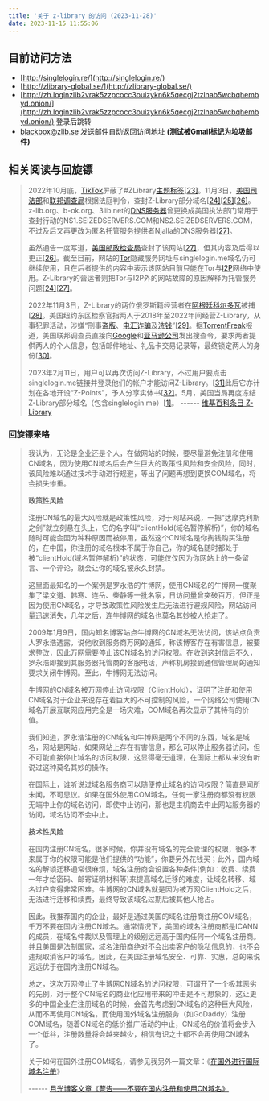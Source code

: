 ```yaml
---
title: '关于 z-library 的访问 (2023-11-28)'
date: 2023-11-15 11:55:06
---
```

## 目前访问方法

* [http://singlelogin.re/](http://singlelogin.re/) 
* [http://zlibrary-global.se/](http://zlibrary-global.se/)
* [http://zh.loginzlib2vrak5zzpcocc3ouizykn6k5qecgj2tzlnab5wcbqhembyd.onion/](http://zh.loginzlib2vrak5zzpcocc3ouizykn6k5qecgj2tzlnab5wcbqhembyd.onion/) 登录后跳转
* [blackbox@zlib.se](mailto:blackbox@zlib.se) 发送邮件自动返回访问地址 **(测试被Gmail标记为垃圾邮件)**

<!--more-->
## 相关阅读与回旋镖

> 2022年10月底，[TikTok](https://zh.wikipedia.org/wiki/TikTok)屏蔽了#ZLibrary[主题标签](https://zh.wikipedia.org/wiki/主題標籤)[[23\]](https://zh.wikipedia.org/wiki/Z-Library#cite_note-23)。11月3日，[美国司法部](https://zh.wikipedia.org/wiki/美国司法部)和[联邦调查局](https://zh.wikipedia.org/wiki/联邦调查局)根据法庭判令，查封Z-Library部分域名[[24\]](https://zh.wikipedia.org/wiki/Z-Library#cite_note-:0-24)[[25\]](https://zh.wikipedia.org/wiki/Z-Library#cite_note-:4-25)[[26\]](https://zh.wikipedia.org/wiki/Z-Library#cite_note-:7-26)。z-lib.org、b-ok.org、3lib.net的[DNS服务器](https://zh.wikipedia.org/wiki/域名系统)曾更换成美国执法部门常用于查封行动的NS1.SEIZEDSERVERS.COM和NS2.SEIZEDSERVERS.COM，不过及后又再更改为匿名托管服务提供者Njalla的DNS服务器[[27\]](https://zh.wikipedia.org/wiki/Z-Library#cite_note-:5-27)。
>
> 虽然通告一度写道，[美国邮政检查局](https://zh.wikipedia.org/wiki/美国邮政检查局)查封了该网站[[27\]](https://zh.wikipedia.org/wiki/Z-Library#cite_note-:5-27)，但其内容及后得以更正[[26\]](https://zh.wikipedia.org/wiki/Z-Library#cite_note-:7-26)。截至目前，网站的[Tor](https://zh.wikipedia.org/wiki/Tor)隐藏服务网址与singlelogin.me域名仍可继续使用，且在后者提供的内容中表示该网站目前只能在Tor与[I2P](https://zh.wikipedia.org/wiki/I2P)网络中使用。Z-Library的营运者则把Tor与I2P外的网站故障的原因解释为托管服务问题[[24\]](https://zh.wikipedia.org/wiki/Z-Library#cite_note-:0-24)[[27\]](https://zh.wikipedia.org/wiki/Z-Library#cite_note-:5-27)。
>
> 2022年11月3日，Z-Library的两位俄罗斯籍经营者在[阿根廷](https://zh.wikipedia.org/wiki/阿根廷)[科尔多瓦](https://zh.wikipedia.org/wiki/科尔多瓦_(阿根廷))被捕[[28\]](https://zh.wikipedia.org/wiki/Z-Library#cite_note-28)。美国纽约东区检察官指两人于2018年至2022年间经营Z-Library，从事犯罪活动，涉嫌“刑事[盗版](https://zh.wikipedia.org/wiki/盗版)、[电汇诈骗](https://zh.wikipedia.org/w/index.php?title=电汇诈骗&action=edit&redlink=1)及[洗钱](https://zh.wikipedia.org/wiki/洗钱)”[[29\]](https://zh.wikipedia.org/wiki/Z-Library#cite_note-29)。据[TorrentFreak](https://zh.wikipedia.org/w/index.php?title=TorrentFreak&action=edit&redlink=1)报道，美国联邦调查员直接向[Google](https://zh.wikipedia.org/wiki/Google)和[亚马逊公司](https://zh.wikipedia.org/wiki/亚马逊公司)发出搜查令，要求两者提供两人的个人信息，包括邮件地址、礼品卡交易记录等，最终锁定两人的身份[[30\]](https://zh.wikipedia.org/wiki/Z-Library#cite_note-30)。
>
> 2023年2月11日，用户可以再次访问Z-Library，不过用户要点击singlelogin.me链接并登录他们的帐户才能访问Z-Library。[[31\]](https://zh.wikipedia.org/wiki/Z-Library#cite_note-31)此后它亦计划在各地开设“Z-Points”，予人分享实体书[[32\]](https://zh.wikipedia.org/wiki/Z-Library#cite_note-TF-20230408-32)。5月，美国当局再度冻结Z-Library部分域名（包含singlelogin.me）[[1\]](https://zh.wikipedia.org/wiki/Z-Library#cite_note-TF-20230505-1)。
> ------ [维基百科条目 Z-Library](https://zh.wikipedia.org/wiki/Z-Library)

### 回旋镖来咯

>我认为，无论是企业还是个人，在做网站的时候，要尽量避免注册和使用CN域名，因为使用CN域名后会产生巨大的政策性风险和安全风险，同时，该风险难以通过技术手动进行规避，等出了问题再想到更换COM域名，将会损失惨重。
>
>**政策性风险**
>
>注册CN域名的最大风险就是政策性风险，对于网站来说，一把“达摩克利斯之剑”就立刻悬在头上，它的名字叫“clientHold(域名暂停解析)”，你的域名随时可能会因为种种原因而被停用，虽然这个CN域名是你掏钱购买注册的，在中国，你注册的域名根本不属于你自己，你的域名随时都处于被“clientHold(域名暂停解析)”的状态，可能仅仅因为你网站上的一条留言、一个评论，就会让你的域名被永久封禁。
>
>这里面最知名的一个案例是罗永浩的牛博网，使用CN域名的牛博网一度聚集了梁文道、韩寒、连岳、柴静等一批名家，日访问量曾突破百万，但正是因为使用CN域名，才导致政策性风险发生后无法进行避规风险，网站访问量迅速消失，几年之后，连牛博网的域名也莫名其妙被人抢走了。
>
>2009年1月9日，国内知名博客站点牛博网的CN域名无法访问，该站点负责人罗永浩透露，说他收到服务商万网的通知，称该博客存在有害信息，被要求整改，因此万网需要停止该CN域名的访问权限。在收到这封信后不久，罗永浩即接到其服务器托管商的客服电话，声称机房接到通信管理局的通知要求关闭牛博网。至此，牛博网无法访问。
>
>牛博网的CN域名被万网停止访问权限（ClientHold），证明了注册和使用CN域名对于企业来说存在着巨大的不可控制的风险，一个网络公司使用CN域名开展互联网应用完全是一场灾难，COM域名再次显示了其特有的价值。
>
>我们知道，罗永浩注册的CN域名和牛博网是两个不同的东西，域名是域名，网站是网站，如果网站上存在有害信息，那么可以停止服务器访问，但不可能直接停止域名的访问权限，这显得毫无道理，在国际上都从来没有听说过这种莫名其妙的操作。
>
>在国际上，谁听说过域名服务商可以随便停止域名的访问权限？简直是闻所未闻，不可思议。如果在国外使用COM域名，任何一家注册商都没有权限无端中止你的域名访问，即使中止访问，那也是主机商去中止网站服务器的访问，域名访问不会中止。
>
>**技术性风险**
>
>在国内注册CN域名，很多时候，你并没有域名的完全管理的权限，很多本来属于你的权限可能是他们提供的“功能”，你要另外花钱买；此外，国内域名的解锁迁移通常很麻烦，域名注册商会设置各种条件(例如：收费、续费一年才给密码、邮寄证明材料等)来提高域名迁移的难度，让域名转移、域名过户变得非常困难。牛博网的CN域名就是因为被万网ClientHold之后，无法进行迁移和续费，最终导致该域名过期后被其他人抢占。
>
>因此，我推荐国内的企业，最好是通过美国的域名注册商注册COM域名，千万不要在国内注册CN域名。通常情况下，美国的域名注册商都是ICANN的成员，在域名仲裁以及管理上的级别远远高于国内任何一个域名注册商。并且美国是法制国家，域名注册商绝对不会出卖客户的隐私信息的，也不会违规取消客户的域名。因此，在美国注册域名安全、可靠、实惠，总的来说远远优于在国内注册CN域名。
>
>总之，这次万网停止了牛博网CN域名的访问权限，可谓开了一个极其恶劣的先例，对于整个CN域名的商业化应用带来的冲击是不可想象的，这让更多的中国企业在注册域名的时候，会首先考虑到CN域名的这种巨大风险，从而不再使用CN域名，而使用国外域名注册服务（如GoDaddy）注册COM域名，随着CN域名的低价推广活动的中止，CN域名的价值将会步入一个低谷，注册数量将会越来越少，相信有识之士都不会再使用CN域名了。
>
>关于如何在国外注册COM域名，请参见我另外一篇文章：《[在国外进行国际域名注册](https://www.williamlong.info/archives/1013.html)》
>
>------ [月光博客文章《警告——不要在国内注册和使用CN域名》](https://web.archive.org/web/20180904111841/http://www.williamlong.info/archives/1654.html)

